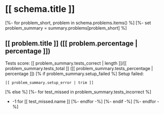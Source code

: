# [[ schema.title ]]

[%- for problem_short, problem in schema.problems.items() %]
[%- set problem_summary = summary.problems[problem_short] %]

## [[ problem.title ]] ([[ problem.percentage | percentage ]])

Tests score: [[ problem_summary.tests_correct | length ]]/[[ problem_summary.tests_total ]] ([[ problem_summary.tests_percentage | percentage ]])
[% if problem_summary.setup_failed %]
Setup failed:

```
[[ problem_summary.setup_error | trim ]]
```
[% else %]
[%- for test_missed in problem_summary.tests_incorrect %]
- -1 for [[ test_missed.name ]]
[%- endfor -%]
[%- endif -%]
[%- endfor -%]
